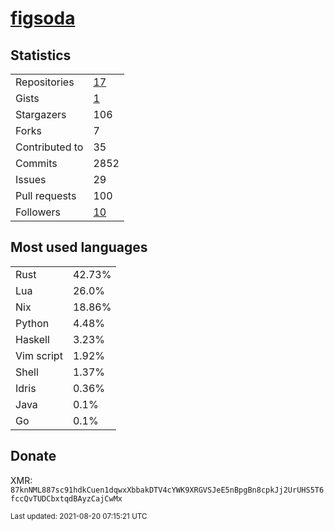 
# [figsoda](https://github.com/figsoda)


## Statistics

<table>
  <tr>
    <td>Repositories</td>
    <td><a href="https://github.com/figsoda?tab=repositories">
      17
    </a></td>
  </tr>
  <tr>
    <td>Gists</td>
    <td><a href="https://gist.github.com/figsoda">
      1
    </a></td>
  </tr>
  <tr>
    <td>Stargazers</td>
    <td>106</td>
  </tr>
  <tr>
    <td>Forks</td>
    <td>7</td>
  </tr>
  <tr>
    <td>Contributed to</td>
    <td>35</td>
  </tr>
  <tr>
    <td>Commits</td>
    <td>2852</td>
  </tr>
  <tr>
    <td>Issues</td>
    <td>29</td>
  </tr>
  <tr>
    <td>Pull requests</td>
    <td>100</td>
  </tr>
  <tr>
    <td>Followers</td>
    <td><a href="https://github.com/figsoda?tab=followers">
      10
    </a></td>
  </tr>
</table>


## Most used languages

<table>
<tr><td>Rust</td><td>42.73%</td></tr><tr><td>Lua</td><td>26.0%</td></tr><tr><td>Nix</td><td>18.86%</td></tr><tr><td>Python</td><td>4.48%</td></tr><tr><td>Haskell</td><td>3.23%</td></tr><tr><td>Vim script</td><td>1.92%</td></tr><tr><td>Shell</td><td>1.37%</td></tr><tr><td>Idris</td><td>0.36%</td></tr><tr><td>Java</td><td>0.1%</td></tr><tr><td>Go</td><td>0.1%</td></tr>
</table>


## Donate

XMR: `87knNML887sc91hdkCuen1dqwxXbbakDTV4cYWK9XRGVSJeE5nBpgBn8cpkJj2UrUHS5T6fccQvTUDCbxtqdBAyzCajCwMx`


<sub>Last updated: 2021-08-20 07:15:21 UTC</sub>
